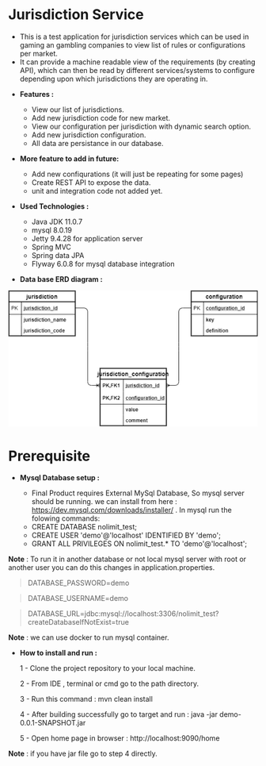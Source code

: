 # Jurisdiction Service
- This is a test application for jurisdiction services which can be used in gaming an gambling companies to view list of rules or configurations per market.
- It can provide a machine readable view of the requirements (by creating API), which can then be read by different services/systems to configure depending upon which jurisdictions they are operating in.

* **Features :**
  - View our list of jurisdictions.
  - Add new jurisdiction code for new market.
  - View our configuration per jurisdiction with dynamic search option.
  - Add new jurisdiction configuration.
  - All data are persistance in our database.

* **More feature to add in future:**
  - Add new confiqurations (it will just be repeating for some pages)
  - Create REST API to expose the data.
  - unit and integration code not added yet.
* **Used Technologies :**
  - Java JDK 11.0.7
  - mysql 8.0.19 
  - Jetty 9.4.28 for application server
  - Spring MVC
  - Spring data JPA
  - Flyway 6.0.8 for mysql database integration
  
* **Data base ERD diagram :**

![ERD](src/main/resources/static/ERD.png)

# Prerequisite
* **Mysql Database setup :**

  - Final Product requires External MySql Database, So mysql server should be running.
  we can install from here : https://dev.mysql.com/downloads/installer/ .
  In mysql run the folowing commands:
   - CREATE DATABASE nolimit_test;
   - CREATE USER 'demo'@'localhost' IDENTIFIED BY 'demo';
   - GRANT ALL PRIVILEGES ON nolimit_test.* TO 'demo'@'localhost';
   
      
**Note** : To run it in another database or not local mysql server with root or another user you can do this changes in application.properties.

  > DATABASE_PASSWORD=demo
  
  > DATABASE_USERNAME=demo
  
  > DATABASE_URL=jdbc:mysql://localhost:3306/nolimit_test?createDatabaseIfNotExist=true
   
**Note** : we can use docker to run mysql container.

* **How to install and run :**

  1 - Clone the project repository to your local machine.
  
  2 - From IDE , terminal or cmd go to the path directory.
  
  3 - Run this command : mvn clean install
  
  4 - After building successfully go to target and run : java -jar demo-0.0.1-SNAPSHOT.jar
  
  5 - Open home page in browser : http://localhost:9090/home

**Note** : if you have jar file go to step 4 directly.

